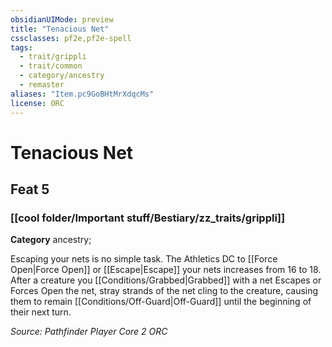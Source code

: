```yaml
---
obsidianUIMode: preview
title: "Tenacious Net"
cssclasses: pf2e,pf2e-spell
tags:
  - trait/grippli
  - trait/common
  - category/ancestry
  - remaster
aliases: "Item.pc9GoBHtMrXdqcMs"
license: ORC
---
```

# Tenacious Net
## Feat 5
### [[cool folder/Important stuff/Bestiary/zz_traits/grippli]]

**Category** ancestry; 




Escaping your nets is no simple task. The Athletics DC to [[Force Open|Force Open]] or [[Escape|Escape]] your nets increases from 16 to 18. After a creature you [[Conditions/Grabbed|Grabbed]] with a net Escapes or Forces Open the net, stray strands of the net cling to the creature, causing them to remain [[Conditions/Off-Guard|Off-Guard]] until the beginning of their next turn.

*Source: Pathfinder Player Core 2*
*ORC*